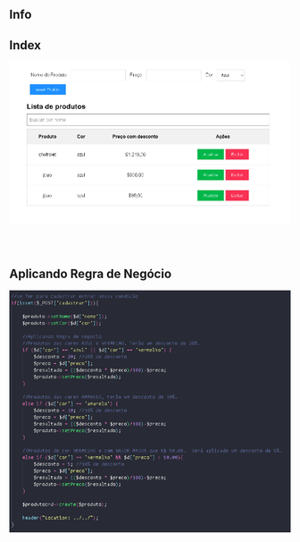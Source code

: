 
## Info



<div style="display: inline_block; margin-top: 2px">
 
 ## Index
 
  <img align="center" alt="joao-HTML" src="https://raw.githubusercontent.com/joaocoutod/crud_poo_pdo/main/11.PNG?token=GHSAT0AAAAAAB2L3OBRUPUNEWADQRAKHE7IY24DIUA">
 
 <br><br>
 ## Aplicando Regra de Negócio
 
 <img align="center" alt="joao-HTML" src="https://raw.githubusercontent.com/joaocoutod/crud_poo_pdo/main/22.PNG?token=GHSAT0AAAAAAB2L3OBQ5JFH5XBX5RIZUC4CY24DI3Q">
 
</div>
